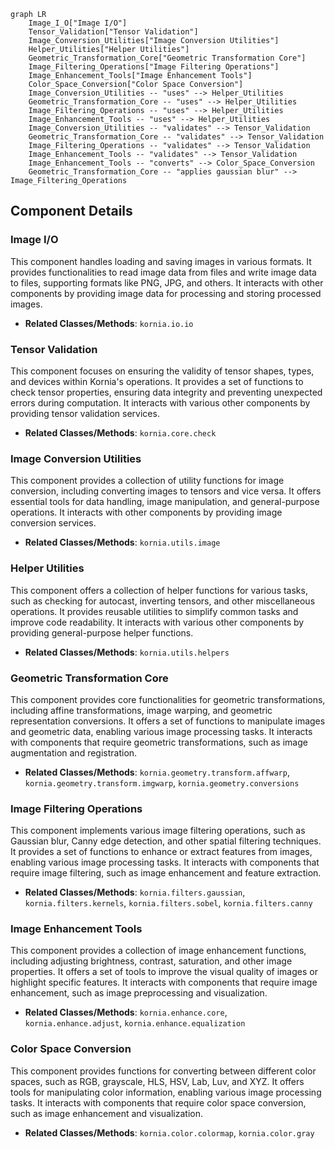 ```mermaid
graph LR
    Image_I_O["Image I/O"]
    Tensor_Validation["Tensor Validation"]
    Image_Conversion_Utilities["Image Conversion Utilities"]
    Helper_Utilities["Helper Utilities"]
    Geometric_Transformation_Core["Geometric Transformation Core"]
    Image_Filtering_Operations["Image Filtering Operations"]
    Image_Enhancement_Tools["Image Enhancement Tools"]
    Color_Space_Conversion["Color Space Conversion"]
    Image_Conversion_Utilities -- "uses" --> Helper_Utilities
    Geometric_Transformation_Core -- "uses" --> Helper_Utilities
    Image_Filtering_Operations -- "uses" --> Helper_Utilities
    Image_Enhancement_Tools -- "uses" --> Helper_Utilities
    Image_Conversion_Utilities -- "validates" --> Tensor_Validation
    Geometric_Transformation_Core -- "validates" --> Tensor_Validation
    Image_Filtering_Operations -- "validates" --> Tensor_Validation
    Image_Enhancement_Tools -- "validates" --> Tensor_Validation
    Image_Enhancement_Tools -- "converts" --> Color_Space_Conversion
    Geometric_Transformation_Core -- "applies gaussian blur" --> Image_Filtering_Operations
```

## Component Details

### Image I/O
This component handles loading and saving images in various formats. It provides functionalities to read image data from files and write image data to files, supporting formats like PNG, JPG, and others. It interacts with other components by providing image data for processing and storing processed images.
- **Related Classes/Methods**: `kornia.io.io`

### Tensor Validation
This component focuses on ensuring the validity of tensor shapes, types, and devices within Kornia's operations. It provides a set of functions to check tensor properties, ensuring data integrity and preventing unexpected errors during computation. It interacts with various other components by providing tensor validation services.
- **Related Classes/Methods**: `kornia.core.check`

### Image Conversion Utilities
This component provides a collection of utility functions for image conversion, including converting images to tensors and vice versa. It offers essential tools for data handling, image manipulation, and general-purpose operations. It interacts with other components by providing image conversion services.
- **Related Classes/Methods**: `kornia.utils.image`

### Helper Utilities
This component offers a collection of helper functions for various tasks, such as checking for autocast, inverting tensors, and other miscellaneous operations. It provides reusable utilities to simplify common tasks and improve code readability. It interacts with various other components by providing general-purpose helper functions.
- **Related Classes/Methods**: `kornia.utils.helpers`

### Geometric Transformation Core
This component provides core functionalities for geometric transformations, including affine transformations, image warping, and geometric representation conversions. It offers a set of functions to manipulate images and geometric data, enabling various image processing tasks. It interacts with components that require geometric transformations, such as image augmentation and registration.
- **Related Classes/Methods**: `kornia.geometry.transform.affwarp`, `kornia.geometry.transform.imgwarp`, `kornia.geometry.conversions`

### Image Filtering Operations
This component implements various image filtering operations, such as Gaussian blur, Canny edge detection, and other spatial filtering techniques. It provides a set of functions to enhance or extract features from images, enabling various image processing tasks. It interacts with components that require image filtering, such as image enhancement and feature extraction.
- **Related Classes/Methods**: `kornia.filters.gaussian`, `kornia.filters.kernels`, `kornia.filters.sobel`, `kornia.filters.canny`

### Image Enhancement Tools
This component provides a collection of image enhancement functions, including adjusting brightness, contrast, saturation, and other image properties. It offers a set of tools to improve the visual quality of images or highlight specific features. It interacts with components that require image enhancement, such as image preprocessing and visualization.
- **Related Classes/Methods**: `kornia.enhance.core`, `kornia.enhance.adjust`, `kornia.enhance.equalization`

### Color Space Conversion
This component provides functions for converting between different color spaces, such as RGB, grayscale, HLS, HSV, Lab, Luv, and XYZ. It offers tools for manipulating color information, enabling various image processing tasks. It interacts with components that require color space conversion, such as image enhancement and visualization.
- **Related Classes/Methods**: `kornia.color.colormap`, `kornia.color.gray`
